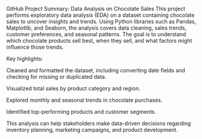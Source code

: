 GitHub Project Summary: Data Analysis on Chocolate Sales
This project performs exploratory data analysis (EDA) on a dataset containing chocolate sales to uncover insights and trends. Using Python libraries such as Pandas, Matplotlib, and Seaborn, the analysis covers data cleaning, sales trends, customer preferences, and seasonal patterns. The goal is to understand which chocolate products sell best, when they sell, and what factors might influence those trends.

Key highlights:

Cleaned and formatted the dataset, including converting date fields and checking for missing or duplicated data.

Visualized total sales by product category and region.

Explored monthly and seasonal trends in chocolate purchases.

Identified top-performing products and customer segments.

This analysis can help stakeholders make data-driven decisions regarding inventory planning, marketing campaigns, and product development.

